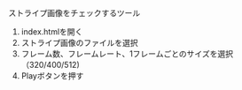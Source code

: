 ストライプ画像をチェックするツール

1. index.htmlを開く
1. ストライプ画像のファイルを選択
1. フレーム数、フレームレート、1フレームごとのサイズを選択（320/400/512)
1. Playボタンを押す